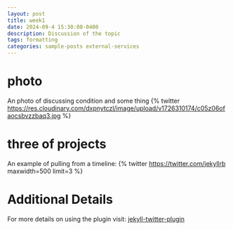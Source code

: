 ```yaml
---
layout: post
title: week1
date: 2024-09-4 15:30:00-0400
description: Discussion of the topic
tags: formatting
categories: sample-posts external-services
---
```



# photo

An photo of discussing condition and some thing
{% twitter https://res.cloudinary.com/dxpnytczl/image/upload/v1726310174/c05z06ofaocsbvzzbaq3.jpg %}

# three of projects

An example of pulling from a timeline:
{% twitter https://twitter.com/jekyllrb maxwidth=500 limit=3 %}

# Additional Details

For more details on using the plugin visit: [jekyll-twitter-plugin](https://github.com/rob-murray/jekyll-twitter-plugin)
